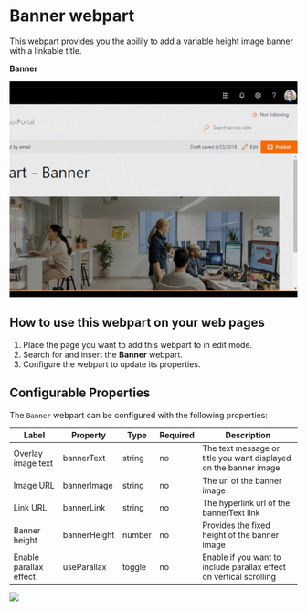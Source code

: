 # Banner webpart

This webpart provides you the abilily to add a variable height image banner with a linkable title.

**Banner**

![Code editor initial](../assets/webpart-banner.gif)

## How to use this webpart on your web pages

1. Place the page you want to add this webpart to in edit mode.
2. Search for and insert the **Banner** webpart.
3. Configure the webpart to update its properties.

## Configurable Properties

The `Banner` webpart can be configured with the following properties:

| Label | Property | Type | Required | Description |
| ---- | ---- | ---- | ---- | ---- |
| Overlay image text | bannerText | string | no | The text message or title you want displayed on the banner image |
| Image URL | bannerImage | string | no | The url of the banner image |
| Link URL | bannerLink | string | no | The hyperlink url of the bannerText link |
| Banner height | bannerHeight | number | no | Provides the fixed height of the banner image |
| Enable parallax effect | useParallax | toggle | no | Enable if you want to include parallax effect on vertical scrolling |

![](https://telemetry.sharepointpnp.com/sp-starter-kit/wiki/WebPartBanner)